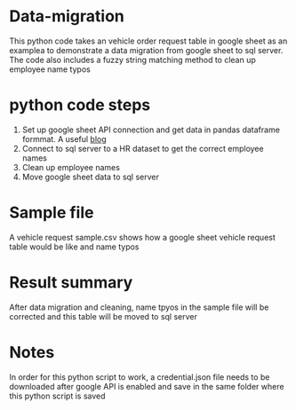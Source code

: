 # Data-migration
This python code takes an vehicle order request table in google sheet as an examplea to demonstrate a data migration from google sheet to sql server. The code also includes a
fuzzy string matching method to clean up employee name typos

# python code steps
1. Set up google sheet API connection and get data in pandas dataframe formmat. A useful [blog](https://medium.com/analytics-vidhya/how-to-read-and-write-data-to-google-spreadsheet-using-python-ebf54d51a72c)
2. Connect to sql server to a HR dataset to get the correct employee names
3. Clean up employee names
4. Move google sheet data to sql server 

# Sample file
A vehicle request sample.csv shows how a google sheet vehicle request table would be like and name typos 

# Result summary
After data migration and cleaning, name tpyos in the sample file will be corrected and this table will be moved to sql server


# Notes
In order for this python script to work, a credential.json file needs to be downloaded after google API is enabled and save in the same folder where this python script is saved

